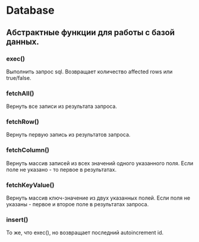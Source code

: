 Database
========

## Абстрактные функции для работы с базой данных.

### exec()
Выполнить запрос sql.
Возвращает количество affected rows или true/false.

### fetchAll()
Вернуть все записи из результата запроса.

### fetchRow()
Вернуть первую запись из результатов запроса.

### fetchColumn()
Вернуть массив записей из всех значений одного указанного поля. 
Если поле не указано - то первое в результатах.

### fetchKeyValue()
Вернуть массив ключ-значение из двух указанных полей.
Если поля не указаны - первое и второе поле в результатах запроса.

### insert()
То же, что exec(), но возвращает последний autoincrement id.
